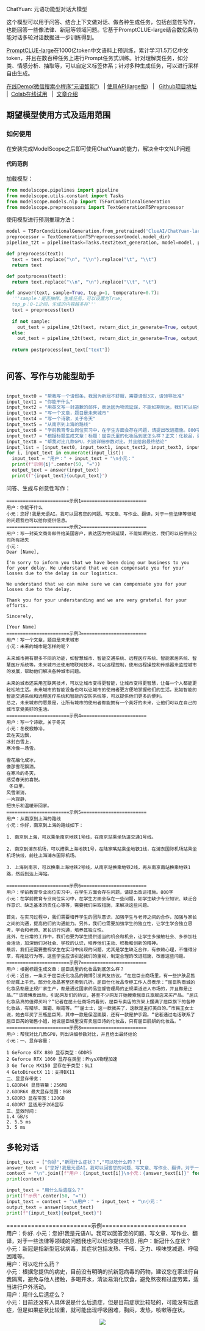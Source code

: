 
ChatYuan: 元语功能型对话大模型

这个模型可以用于问答、结合上下文做对话、做各种生成任务，包括创意性写作，也能回答一些像法律、新冠等领域问题。它基于PromptCLUE-large结合数亿条功能对话多轮对话数据进一步训练得到。

<a href='https://www.cluebenchmarks.com/clueai.html'>PromptCLUE-large</a>在1000亿token中文语料上预训练，累计学习1.5万亿中文token，并且在数百种任务上进行Prompt任务式训练。针对理解类任务，如分类、情感分析、抽取等，可以自定义标签体系；针对多种生成任务，可以进行采样自由生成。 

<a href='https://www.clueai.cn/chat' target="__blank">在线Demo(微信搜索小程序“元语智能”)</a> &nbsp; | 
  <a href='https://www.clueai.cn' target="__blank">使用API(large版)</a> &nbsp; | 
 &nbsp; <a href='https://github.com/clue-ai/ChatYuan' target="__blank">Github项目地址</a>&nbsp; |
  &nbsp;<a href='https://colab.research.google.com/drive/1ZcLIJuemiojigrfjbsDMBWrX7JqXZX6I?usp=sharing' target="__blank">Colab在线试用</a> &nbsp; |
  &nbsp;<a href='https://mp.weixin.qq.com/s/-axa6XcjGl_Koeq_OrDq8w' target="__blank">文章介绍</a> 



## 期望模型使用方式及适用范围

### 如何使用

在安装完成ModelScope之后即可使用ChatYuan的能力，解决全中文NLP问题


#### 代码范例

加载模型：
```python
from modelscope.pipelines import pipeline
from modelscope.utils.constant import Tasks
from modelscope.models.nlp import T5ForConditionalGeneration
from modelscope.preprocessors import TextGenerationT5Preprocessor
```

使用模型进行预测推理方法：
```python
model = T5ForConditionalGeneration.from_pretrained('ClueAI/ChatYuan-large', revision='v1.0.0')
preprocessor = TextGenerationT5Preprocessor(model.model_dir)
pipeline_t2t = pipeline(task=Tasks.text2text_generation, model=model, preprocessor=preprocessor)

def preprocess(text):
  text = text.replace("\n", "\\n").replace("\t", "\\t")
  return text

def postprocess(text):
  return text.replace("\\n", "\n").replace("\\t", "\t")

def answer(text, sample=True, top_p=1, temperature=0.7):
  '''sample：是否抽样。生成任务，可以设置为True;
  top_p：0-1之间，生成的内容越多样'''
  text = preprocess(text)
  
  if not sample:
    out_text = pipeline_t2t(text, return_dict_in_generate=True, output_scores=False, max_new_tokens=512, num_beams=1, length_penalty=0.6)
  else:
    out_text = pipeline_t2t(text, return_dict_in_generate=True, output_scores=False, max_new_tokens=512, do_sample=True, top_p=top_p, temperature=temperature, no_repeat_ngram_size=3)
  
  return postprocess(out_text["text"])
  
```
## 问答、写作与功能型助手
```python

input_text0 = "帮我写一个请假条，我因为新冠不舒服，需要请假3天，请领导批准"
input_text1 = "你能干什么"
input_text2 = "用英文写一封道歉的邮件，表达因为物流延误，不能如期到达，我们可以赔偿贵公司所有损失"
input_text3 = "写一个文章，题目是未来城市"
input_text4 = "写一个诗歌，关于冬天"
input_text5 = "从南京到上海的路线"
input_text6 = "学前教育专业岗位实习中，在学生方面会存在问题，请提出改进措施。800字"
input_text7 = "根据标题生成文章：标题：屈臣氏里的化妆品到底怎么样？正文：化妆品，要讲究科学运用，合理搭配。屈臣氏起码是正品连锁店。请继续后面的文字。"
input_text8 = "帮我对比几款GPU，列出详细参数对比，并且给出最终结论"
input_list = [input_text0, input_text1, input_text2, input_text3, input_text4, input_text5, input_text6, input_text7, input_text8]
for i, input_text in enumerate(input_list):
  input_text = "用户：" + input_text + "\n小元："
  print(f"示例{i}".center(50, "="))
  output_text = answer(input_text)
  print(f"{input_text}{output_text}")

```

问答、生成与创意性写作：
 
    =======================示例1========================  
    用户：你能干什么  
    小元：您好!我是元语AI。我可以回答您的问题、写文章、写作业、翻译，对于一些法律等领域的问题我也可以给你提供信息。  
    =======================示例2========================  
    用户：写一封英文商务邮件给英国客户，表达因为物流延误，不能如期到达，我们可以赔偿贵公司所有损失  
    小元：
    Dear [Name],

    I'm sorry to inform you that we have been doing our business to you for your delay. We understand that we can compensate you for your losses due to the delay in our logistics.

    We understand that we can make sure we can compensate you for your losses due to the delay.

    Thank you for your understanding and we are very grateful for your efforts.

    Sincerely,

    [Your Name]
    =======================示例3========================  
    用户：写一个文章，题目是未来城市  
    小元：未来的城市是怎样的呢？  
      
    未来城市拥有很多不同的功能，如智慧城市、智能交通系统、远程医疗系统、智能家居系统、智慧医疗系统等。未来城市还使用物联网技术，可以远程控制，使用远程操控和传感器来监控城市的发展，帮助他们解决各种城市问题。  
      
    未来的城市还采用互联网技术，可以让城市变得更智能，让城市变得更智慧，让每一个人都能更轻松地生活。未来城市的智能设备也可以让城市的使用者更方便地掌握他们的生活，比如智能的智能交通系统和远程医疗系统和智能的安防系统等，可以提供他们更多的便利。  
    总之，未来城市的愿景是，让所有城市的使用者都能拥有一个美好的未来，让他们可以在自己的城市享受美好的生活。  
    =======================示例4========================  
    用户：写一个诗歌，关于冬天  
    小元：冬夜寂静冷， 
    云在天边飘，  
    冰封白雪上，  
    寒冷像一场雪。 
     
    雪花融化成冰，  
    像那雪花飘洒，  
    在寒冷的冬天，  
    感受春天的喜悦。  
     冬日里， 
    风雪渐消，  
    一片寂静，  
    把快乐和温暖带回家。    
    =======================示例5========================  
    用户：从南京到上海的路线  
    小元：你好，南京到上海的路线如下：  
      
    1. 南京到上海，可以乘坐南京地铁1号线，在南京站乘坐轨道交通1号线。  
     
    2. 南京到浦东机场，可以搭乘上海地铁1号，在陆家嘴站乘坐地铁1线，在浦东国际机场站乘坐机场快线，前往上海浦东国际机场。  
      
    3. 上海到南京，可以换乘上海地铁2号线，从南京站换乘地铁2线，再从南京南站换乘地铁1路，然后到达上海站。    
     
    =======================示例6========================  
    用户：学前教育专业岗位实习中，在学生方面会存在问题，请提出改进措施。800字  
    小元：在学前教育专业岗位实习中，在学生方面会存在一些问题，如学生缺少专业知识、缺乏合作意识、缺乏基本的责任心等等，需要我们采取措施，来解决这些问题。  
      
    首先，在实习过程中，我们需要培养学生的团队意识，加强学生与老师之间的合作，加强与家长之间的沟通，提高他们的沟通能力。另外，我们也需要加强学生的独立性，让学生学会独立思考，学会和老师、家长进行沟通，培养其独立性。  
    此外，在日常的工作中，我们也要为学生提供适当的机会和机会，让学生多接触社会、多参加社会活动，加深他们对社会、学校的认识，培养他们主动、积极和创新的精神。  
    最后，我们还需要重视学生在实习中出现的问题，尤其是学生缺乏合作，有依赖心理，不懂得分享，有拖延行为等，这些学生应该引起我们的重视，制定合理的改进措施，改善这些问题。   
    =======================示例7========================  
    用户：根据标题生成文章：屈臣氏里的化妆品到底怎么样？
    小元：近日，一条关于屈臣氏化妆品的微博引发网友热议。“在屈臣士商场里，有一些护肤品售价动辄上千元，部分化妆品甚至还卖到几折。屈臣仕化妆品专柜工作人员表示：“屈臣购商城的化妆品都是正规厂家生产，都是通过国家药品监督管理局的正规渠道进入市场的，并且都是正品。”“该微博发出后，引起网友们的热议，甚至不少网友开始搜索屈臣氏旗舰店来买产品。“屈氏化妆品真的值得买吗？“记者在屈士仕商场内看到，屈臣专卖店的货架上摆满了屈臣旗下的各种化妆品，有精华、面霜、眼霜等。““屈士士，这一款我买了，这款是主打美白的。”市民王女士说，她去年买了三瓶屈臣芮，其中一款是保湿面膜，还有一款是护手霜。“记者通过电话联系了屈臣臣芮的销售小姐，她说屈臣城里没有卖屈臣诗的化妆品，只有屈臣肌妍的化妆品。“
    =======================示例8========================  
    用户：帮我对比几款GPU，列出详细参数对比，并且给出最终结论  
    小元：一、显存容量：  
      
    1 GeForce GTX 880 显存类型：GDDR5  
    2 Geforce RTX 1060 显存在类型：PhysX物理加速 
    3 Ge force MX150 显存在于类型：SLI  
    4 GetoDirectX 11：支持DX11  
    二、显显存带宽：  
    1.GDDR4X 显显容量：256MB  
    2.GDDR6X 最大显存范围：8GB  
    3.GDDR3 显在带宽：120GB  
    4.GDDR7 显适用于2GB显存 
    三、显效时间：  
    1.4 GB/s 
    2. 5.5 ms 
    3. 5 ms     

## 多轮对话

```python
input_text = ["你好","新冠什么症状？","可以吃什么药？"]
answer_text = ["您好!我是元语AI。我可以回答您的问题、写文章、写作业、翻译，对于一些法律等领域的问题我也可以给你提供信息", "新冠是指新型冠状病毒，其症状包括发热、干咳、乏力、嗅味觉减退、呼吸困难等。", "根据您提供的病史，目前没有明确的抗新冠病毒的药物，建议您在家进行自我隔离，避免与他人接触，多喝开水，清淡易消化饮食，避免熬夜和过度劳累，适当进行户外活动。"]
context = "\n".join([f"用户：{input_text[i]}\n小元：{answer_text[i]}" for i in range(len(input_text))])
print(context)

input_text = "用什么后遗症么？"
print(f"示例".center(50, "="))
input_text = context + "\n用户：" + input_text + "\n小元："
output_text = answer(input_text)
print(f"{input_text}{output_text}")


``` 
========================示例========================  
用户：你好. 
小元：您好!我是元语AI。我可以回答您的问题、写文章、写作业、翻译，对于一些法律等领域的问题我也可以给你提供信息. 
用户：新冠什么症状？  
小元：新冠是指新型冠状病毒，其症状包括发热、干咳、乏力、嗅味觉减退、呼吸困难等。  
用户：可以吃什么药？  
小元：根据您提供的病史，目前没有明确的抗新冠病毒的药物，建议您在家进行自我隔离，避免与他人接触，多喝开水，清淡易消化饮食，避免熬夜和过度劳累，适当进行户外活动。  
用户：用什么后遗症么？  
小元：目前还没有人具体说是什么后遗症，但是目前症状比较轻的，可能没有后遗症，但是如果症状比较重，就可能出现呼吸困难，胸闷，发热，咳嗽等症状。  


<center><a href="https://clustrmaps.com/site/1bsr9"  title="Visit tracker"><img src="//www.clustrmaps.com/map_v2.png?d=j3DXKxFPrX7nY81AhJ7i6nPFDTA_q-gfSMhRR1rVS9c&cl=ffffff" /></a><center>